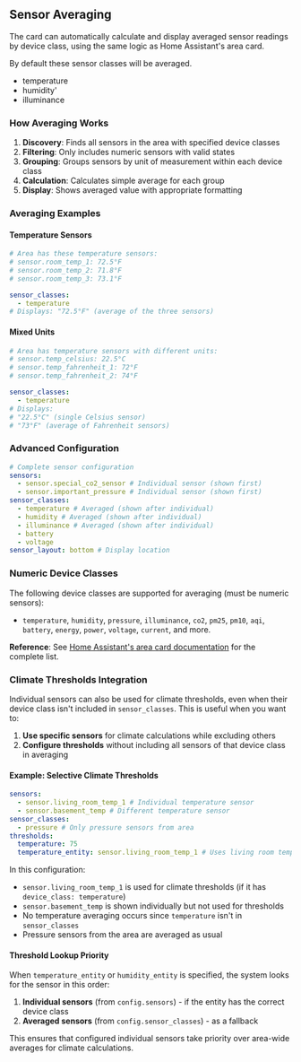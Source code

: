 ## Sensor Averaging

The card can automatically calculate and display averaged sensor readings by device class, using the same logic as Home Assistant's area card.

By default these sensor classes will be averaged.

- temperature
- humidity'
- illuminance

### How Averaging Works

1. **Discovery**: Finds all sensors in the area with specified device classes
2. **Filtering**: Only includes numeric sensors with valid states
3. **Grouping**: Groups sensors by unit of measurement within each device class
4. **Calculation**: Calculates simple average for each group
5. **Display**: Shows averaged value with appropriate formatting

### Averaging Examples

#### Temperature Sensors

```yaml
# Area has these temperature sensors:
# sensor.room_temp_1: 72.5°F
# sensor.room_temp_2: 71.8°F
# sensor.room_temp_3: 73.1°F

sensor_classes:
  - temperature
# Displays: "72.5°F" (average of the three sensors)
```

#### Mixed Units

```yaml
# Area has temperature sensors with different units:
# sensor.temp_celsius: 22.5°C
# sensor.temp_fahrenheit_1: 72°F
# sensor.temp_fahrenheit_2: 74°F

sensor_classes:
  - temperature
# Displays:
# "22.5°C" (single Celsius sensor)
# "73°F" (average of Fahrenheit sensors)
```

### Advanced Configuration

```yaml
# Complete sensor configuration
sensors:
  - sensor.special_co2_sensor # Individual sensor (shown first)
  - sensor.important_pressure # Individual sensor (shown first)
sensor_classes:
  - temperature # Averaged (shown after individual)
  - humidity # Averaged (shown after individual)
  - illuminance # Averaged (shown after individual)
  - battery
  - voltage
sensor_layout: bottom # Display location
```

### Numeric Device Classes

The following device classes are supported for averaging (must be numeric sensors):

- `temperature`, `humidity`, `pressure`, `illuminance`, `co2`, `pm25`, `pm10`, `aqi`, `battery`, `energy`, `power`, `voltage`, `current`, and more.

**Reference**: See [Home Assistant's area card documentation](https://www.home-assistant.io/dashboards/area) for the complete list.

### Climate Thresholds Integration

Individual sensors can also be used for climate thresholds, even when their device class isn't included in `sensor_classes`. This is useful when you want to:

1. **Use specific sensors** for climate calculations while excluding others
2. **Configure thresholds** without including all sensors of that device class in averaging

#### Example: Selective Climate Thresholds

```yaml
sensors:
  - sensor.living_room_temp_1 # Individual temperature sensor
  - sensor.basement_temp # Different temperature sensor
sensor_classes:
  - pressure # Only pressure sensors from area
thresholds:
  temperature: 75
  temperature_entity: sensor.living_room_temp_1 # Uses living room temp only
```

In this configuration:

- `sensor.living_room_temp_1` is used for climate thresholds (if it has `device_class: temperature`)
- `sensor.basement_temp` is shown individually but not used for thresholds
- No temperature averaging occurs since `temperature` isn't in `sensor_classes`
- Pressure sensors from the area are averaged as usual

#### Threshold Lookup Priority

When `temperature_entity` or `humidity_entity` is specified, the system looks for the sensor in this order:

1. **Individual sensors** (from `config.sensors`) - if the entity has the correct device class
2. **Averaged sensors** (from `config.sensor_classes`) - as a fallback

This ensures that configured individual sensors take priority over area-wide averages for climate calculations.
